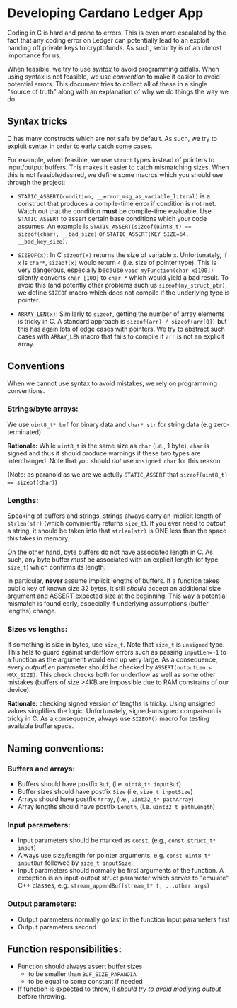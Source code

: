 # Developing Cardano Ledger App

Coding in C is hard and prone to errors.
This is even more escalated by the fact that any coding error on Ledger can potentially lead to an exploit handing off private keys to cryptofunds.
As such, security is of an utmost importance for us.

When feasible, we try to use *syntax* to avoid programming pitfalls.
When using syntax is not feasible, we use *convention* to make it easier to avoid potential errors.
This document tries to collect all of these in a single "source of truth" along with an explanation of
why we do things the way we do.

## Syntax tricks

C has many constructs which are not safe by default. As such, we try to exploit syntax in order to early catch some cases.

For example, when feasible, we use `struct` types instead of pointers to input/output buffers. This makes it easier to catch mismatching sizes. When this is not feasible/desired, we define some macros which you should use through the project:

- `STATIC_ASSERT(condition, __error_msg_as_variable_literal)` is a construct that produces a compile-time error if condition is not met. 
Watch out that the condition **must** be compile-time evaluable.
Use `STATIC_ASSERT` to assert certain base conditions which your code assumes.
An example is `STATIC_ASSERT(sizeof(uint8_t) == sizeof(char), __bad_size)` or
`STATIC_ASSERT(KEY_SIZE=64, __bad_key_size)`.

- `SIZEOF(x)`: In C `sizeof(x)` returns the size of variable `x`. Unfortunately, if `x` is `char*`, `sizeof(x)` would return `4` (i.e. size of pointer type). This is very dangerous, especially because `void myFunction(char x[100])` silently converts `char [100]` to `char *` which would yield a bad result. To avoid this (and potently other problems such us `sizeof(my_struct_ptr)`, we define `SIZEOF` macro which does not compile if the underlying type is pointer.

- `ARRAY_LEN(x)`: Similarly to `sizeof`, getting the number of array elements is tricky in C. A standard approach is `sizeof(arr) / sizeof(arr[0])` but this has again lots of edge cases with pointers. We try to abstract such cases with `ARRAY_LEN` macro that fails to compile if `arr` is not an explicit array.

## Conventions

When we cannot use syntax to avoid mistakes, we rely on programming conventions.

### Strings/byte arrays:

We use `uint8_t* buf` for binary data and `char* str` for string data (e.g zero-terminated).

**Rationale:** While `uint8_t` is the same size as `char` (i.e., 1 byte),
`char` is signed and thus it should produce warnings if these two types are interchanged.
Note that you should *not* use `unsigned char` for this reason.

(Note: as paranoid as we are we actully `STATIC_ASSERT` that `sizeof(uint8_t) == sizeof(char)`)

### Lengths:

Speaking of buffers and strings, strings always carry an implicit length of `strlen(str)` (which conviniently returns `size_t`).
If you ever need to *output* a string, it should be taken into that `strlen(str)` is ONE less than the space this takes in memory.

On the other hand, byte buffers do not have associated length in C. 
As such, any byte buffer *must* be associated with an explicit length (of type `size_t`) which confirms its length.

In particular, **never** assume implicit lengths of buffers. If a function takes public key of known size 32 bytes, it still *should* accept an additional size argument and ASSERT expected size at the beginning. This way a potential mismatch is found early, especially if underlying assumptions (buffer lengths) change.

### Sizes vs lengths:

If something is size in bytes, use `size_t`. Note that `size_t` is `unsigned` type.
This hels to guard against underflow errors such as passing `inputLen=-1` to a function as the argument would end up very large.
As a consequence, every *outputLen* parameter should be checked by `ASSERT(outputLen < MAX_SIZE)`. This check checks both for underflow as well as some other mistakes (buffers of size >4KB are impossible due to RAM constrains of our device).

**Rationale:** checking signed version of lengths is tricky. Using unsigned values simplifies the logic.
Unfortunately, signed-unsigned comparison is tricky in C. As a consequence, always use `SIZEOF()` macro for testing available buffer space.

## Naming conventions:

### Buffers and arrays:

- Buffers should have postfix `Buf`, (i.e. `uint8_t* inputBuf`)
- Buffer sizes should have postfix `Size` (i.e, `size_t inputSize`)
- Arrays should have postfix `Array`, (i.e., `uint32_t* pathArray`)
- Array lengths should have postfix `Length`, (i.e. `uint32_t pathLength`)

### Input parameters:

- Input parameters should be marked as `const`, (e.g., `const struct_t* input`)
- Always use size/length for pointer arguments, e.g. `const uint8_t* inputBuf` followed by `size_t inputSize`.
- Input parameters should normally be first arguments of the function. A exception is an input-output struct parameter which serves to "emulate" C++ classes, e.g. `stream_appendBuf(stream_t* t, ...other args)`

### Output parameters:

- Output parameters normally go last in the function Input parameters first
- Output parameters second

## Function responsibilities:
- Function should always assert buffer sizes
  - to be smaller than `BUF_SIZE_PARANOIA`
  - to be equal to some constant if needed
- If function is expected to throw, *it should try to avoid modiying output* before throwing.
